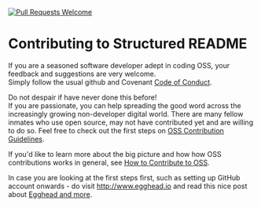 [![Pull Requests Welcome](https://img.shields.io/badge/PRs-welcome-brightgreen.svg?style=flat)](http://makeapullrequest.com)

# Contributing to Structured README

If you are a seasoned software developer adept in coding OSS, your feedback and suggestions are very welcome.  
Simply follow the usual github and Covenant [Code of Conduct].

Do not despair if have never done this before!  
If you are passionate, you can help spreading the good word across the increasingly growing non-developer digital world. There are many fellow inmates who use open source, may not have contributed yet and are willing to do so. Feel free to check out the first steps on [OSS Contribution Guidelines]. 

If you'd like to learn more about the big picture and how how OSS contributions works in general, see [How to Contribute to OSS].

In case you are looking at the first steps first, such as setting up GitHub account onwards - do visit http://www.egghead.io and read this nice post about [Egghead and more].

[Code of Conduct]: http://contributor-covenant.org
[OSS Contribution Guidelines]: https://github.com/freeCodeCamp/how-to-contribute-to-open-source/blob/master/CONTRIBUTING.md
[How to Contribute to OSS]: https://github.com/freeCodeCamp/how-to-contribute-to-open-source
[Egghead and more]: https://medium.com/@kentcdodds/introducing-how-to-contribute-to-open-source-be67917eb704
